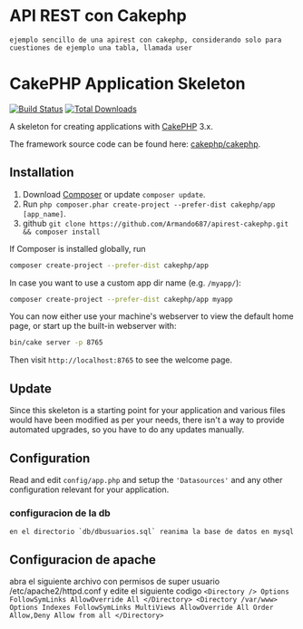 # API REST con Cakephp
    ejemplo sencillo de una apirest con cakephp, considerando solo para cuestiones de ejemplo una tabla, llamada user
# CakePHP Application Skeleton

[![Build Status](https://img.shields.io/travis/cakephp/app/master.svg?style=flat-square)](https://travis-ci.org/cakephp/app)
[![Total Downloads](https://img.shields.io/packagist/dt/cakephp/app.svg?style=flat-square)](https://packagist.org/packages/cakephp/app)

A skeleton for creating applications with [CakePHP](https://cakephp.org) 3.x.

The framework source code can be found here: [cakephp/cakephp](https://github.com/cakephp/cakephp).

## Installation

1. Download [Composer](https://getcomposer.org/doc/00-intro.md) or update `composer update`.
2. Run `php composer.phar create-project --prefer-dist cakephp/app [app_name]`.
3. github `git clone https://github.com/Armando687/apirest-cakephp.git && composer install`

If Composer is installed globally, run

```bash
composer create-project --prefer-dist cakephp/app
```

In case you want to use a custom app dir name (e.g. `/myapp/`):

```bash
composer create-project --prefer-dist cakephp/app myapp
```

You can now either use your machine's webserver to view the default home page, or start
up the built-in webserver with:

```bash
bin/cake server -p 8765
```

Then visit `http://localhost:8765` to see the welcome page.

## Update

Since this skeleton is a starting point for your application and various files
would have been modified as per your needs, there isn't a way to provide
automated upgrades, so you have to do any updates manually.

## Configuration

Read and edit `config/app.php` and setup the `'Datasources'` and any other
configuration relevant for your application.
### configuracion de la db
    en el directorio `db/dbusuarios.sql` reanima la base de datos en mysql 

## Configuracion de apache
 abra el siguiente archivo con permisos de super usuario /etc/apache2/httpd.conf
 y edite el siguiente codigo
  `<Directory />
        Options FollowSymLinks
        AllowOverride All
    </Directory>
    <Directory /var/www>
        Options Indexes FollowSymLinks MultiViews
        AllowOverride All
        Order Allow,Deny
        Allow from all
    </Directory>`  
